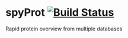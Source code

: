 # spyProt [![Build Status](https://travis-ci.com/Zedelghem/spyProt.svg?branch=master)](https://travis-ci.com/Zedelghem/spyProt)
Rapid protein overview from multiple databases

